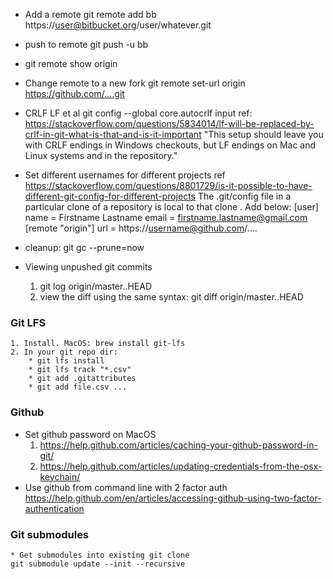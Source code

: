 * Add a remote
git remote add bb https://user@bitbucket.org/user/whatever.git

* push to remote
git push -u bb

* git remote show origin

* Change remote to a new fork
git remote set-url origin https://github.com/....git

* CRLF LF et al
git config --global core.autocrlf input
ref: https://stackoverflow.com/questions/5834014/lf-will-be-replaced-by-crlf-in-git-what-is-that-and-is-it-important
"This setup should leave you with CRLF endings in Windows checkouts, but LF endings on Mac and Linux systems and in the repository."

* Set different usernames for different projects
ref https://stackoverflow.com/questions/8801729/is-it-possible-to-have-different-git-config-for-different-projects
The .git/config file in a particular clone of a repository is local to that clone . Add below:
[user]
        name = Firstname Lastname
        email = firstname.lastname@gmail.com
[remote "origin"]
    url = https://username@github.com/....

* cleanup: git gc --prune=now

* Viewing unpushed git commits
    1. git log origin/master..HEAD
    2. view the diff using the same syntax: git diff origin/master..HEAD

### Git LFS
    1. Install. MacOS: brew install git-lfs
    2. In your git repo dir:
        * git lfs install
        * git lfs track "*.csv"
        * git add .gitattributes
        * git add file.csv ...

### Github

* Set github password on MacOS
    1. https://help.github.com/articles/caching-your-github-password-in-git/
    2. https://help.github.com/articles/updating-credentials-from-the-osx-keychain/
* Use github from command line with 2 factor auth
    https://help.github.com/en/articles/accessing-github-using-two-factor-authentication

### Git submodules
    * Get submodules into existing git clone
    git submodule update --init --recursive

